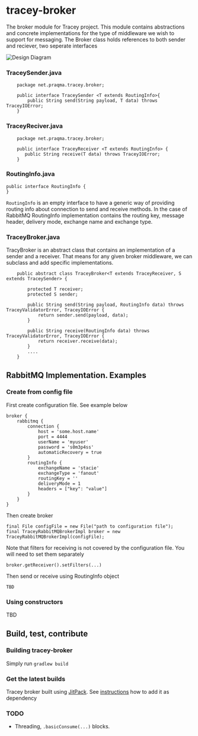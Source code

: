 # tracey-broker

The broker module for Tracey project.
This module contains abstractions and concrete implementations for the type of middleware we wish to support for messaging.
The Broker class holds references to both sender and reciever, two seperate interfaces

![Design Diagram](/docs/images/tracey2.png)

### TraceySender.java

```
	package net.praqma.tracey.broker;
	
	public interface TraceySender <T extends RoutingInfo>{
    	public String send(String payload, T data) throws TraceyIOError;
	}

```

### TraceyReciver.java

```
	package net.praqma.tracey.broker;

	public interface TraceyReceiver <T extends RoutingInfo> {
 	   public String receive(T data) throws TraceyIOError;
	}
```

### RoutingInfo.java

```
public interface RoutingInfo {
}
```

`RoutingInfo` is an empty interface to have a generic way of providing routing info about connection to send and receive methods.
In the case of RabbitMQ RoutingInfo implementation contains the routing key, message header, delivery mode, exchange name and exchange type.


### TraceyBroker.java

TracyBroker is an abstract class that contains an implementation of a sender and a receiver. That means for any given broker middleware, we can subclass and add specific implementations.

```
	public abstract class TraceyBroker<T extends TraceyReceiver, S extends TraceySender> {

		protected T receiver;
		protected S sender;
		
		public String send(String payload, RoutingInfo data) throws TraceyValidatorError, TraceyIOError {
			return sender.send(payload, data);
		}

		public String receive(RoutingInfo data) throws TraceyValidatorError, TraceyIOError {
			return receiver.receive(data);
		}
		....
	}
```

## RabbitMQ Implementation. Examples

### Create from config file

First create configuration file. See example below
```
broker {
    rabbitmq {
    	connection {
        	host = 'some.host.name'
        	port = 4444
        	userName = 'myuser'
        	password = 's0m3p4ss'
        	automaticRecovery = true
        }
        routingInfo {
        	exchangeName = 'stacie'
        	exchangeType = 'fanout'
        	routingKey = ''
        	deliveryMode = 1
        	headers = ["key": "value"]
        }
    }
}
```

Then create broker

```
final File configFile = new File("path to configuration file");
final TraceyRabbitMQBrokerImpl broker = new TraceyRabbitMQBrokerImpl(configFile);
```

Note that filters for receiving is not covered by the configuration file.
You will need to set them separately

```
broker.getReceiver().setFilters(...)
```

Then send or receive using RoutingInfo object

```
TBD
```

### Using constructors

TBD

## Build, test, contribute

### Building tracey-broker

Simply run `gradlew build`

### Get the latest builds

Tracey broker built using [JitPack](https://jitpack.io). See [instructions](https://jitpack.io/#Praqma/tracey-broker) how to add it as dependency

### TODO

- Threading, `.basicConsume(...)` blocks.





 
